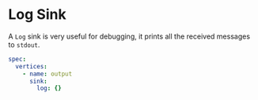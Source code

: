 # Log Sink

A `Log` sink is very useful for debugging, it prints all the received messages to `stdout`.

```yaml
spec:
  vertices:
    - name: output
      sink:
        log: {}
```
